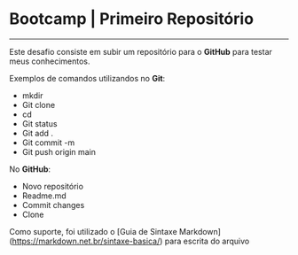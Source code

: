 # Bootcamp | Primeiro Repositório
-----------------------------------------------

Este desafio consiste em subir um repositório para o **GitHub** para testar meus conhecimentos. 

Exemplos de comandos utilizandos no **Git**:
* mkdir
* Git clone
* cd
* Git status
* Git add .
* Git commit -m
* Git push origin main

No **GitHub**:
* Novo repositório
* Readme.md
* Commit changes
* Clone

Como suporte, foi utilizado o [Guia de Sintaxe Markdown] (https://markdown.net.br/sintaxe-basica/) para escrita do arquivo

